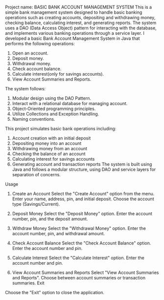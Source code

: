 Project name: BASIC BANK ACCOUNT MANAGEMENT SYSTEM
This is a simple bank management system designed to handle basic banking operations such as creating accounts, depositing and withdrawing money, checking balance, calculating interest, and generating reports. The system uses a DAO (Data Access Object) pattern for interacting with the database, and implements various banking operations through a service layer.
I developed a basic Bank Account Management System in Java that performs the following operations:
1. Open an account.
2. Deposit money.
3. Withdrawal money.
4. Check account balance.
5. Calculate interest(only for savings accounts).
6. View Account Summaries and Reports.

The system follows:
1. Modular design using the DAO Pattern.
2. Interact with a relational database for managing account.
3. Object-Oriented programming principles.
4. Utilize Collections and Exception Handling.
5. Naming conventions. 

This project simulates basic bank operations including:

1. Account creation with an initial deposit
2. Depositing money into an account
3. Withdrawing money from an account
4. Checking the balance of an account
5. Calculating interest for savings accounts
6. Generating account and transaction reports
The system is built using Java and follows a modular structure, using DAO and service layers for separation of concerns.

Usage
1. Create an Account
    Select the "Create Account" option from the menu.
    Enter your name, address, pin, and initial deposit.
    Choose the account type (Savings/Current).

2. Deposit Money
    Select the "Deposit Money" option.
    Enter the account number, pin, and the deposit amount.
    
3. Withdraw Money
   Select the "Withdrawal Money" option.
   Enter the account number, pin, and withdrawal amount.
   
4. Check Account Balance
   Select the "Check Account Balance" option.
   Enter the account number and pin.

5. Calculate Interest
    Select the "Calculate Interest" option.
    Enter the account number and pin.
    
6. View Account Summaries and Reports
    Select "View Account Summaries and Reports".
    Choose between account summaries or transaction summaries.
    Exit

Choose the "Exit" option to close the application.

